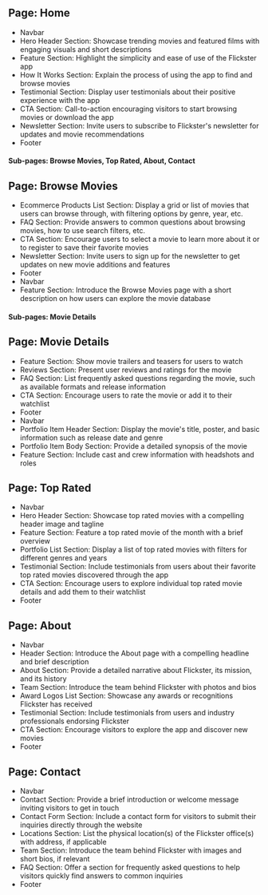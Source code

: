 ## Page: **Home**

- Navbar
- Hero Header Section: Showcase trending movies and featured films with engaging visuals and short descriptions
- Feature Section: Highlight the simplicity and ease of use of the Flickster app
- How It Works Section: Explain the process of using the app to find and browse movies
- Testimonial Section: Display user testimonials about their positive experience with the app
- CTA Section: Call-to-action encouraging visitors to start browsing movies or download the app
- Newsletter Section: Invite users to subscribe to Flickster's newsletter for updates and movie recommendations
- Footer

#### Sub-pages: Browse Movies, Top Rated, About, Contact

## Page: **Browse Movies**

- Ecommerce Products List Section: Display a grid or list of movies that users can browse through, with filtering options by genre, year, etc.
- FAQ Section: Provide answers to common questions about browsing movies, how to use search filters, etc.
- CTA Section: Encourage users to select a movie to learn more about it or to register to save their favorite movies
- Newsletter Section: Invite users to sign up for the newsletter to get updates on new movie additions and features
- Footer
- Navbar
- Feature Section: Introduce the Browse Movies page with a short description on how users can explore the movie database

#### Sub-pages: Movie Details

## Page: **Movie Details**

- Feature Section: Show movie trailers and teasers for users to watch
- Reviews Section: Present user reviews and ratings for the movie
- FAQ Section: List frequently asked questions regarding the movie, such as available formats and release information
- CTA Section: Encourage users to rate the movie or add it to their watchlist
- Footer
- Navbar
- Portfolio Item Header Section: Display the movie's title, poster, and basic information such as release date and genre
- Portfolio Item Body Section: Provide a detailed synopsis of the movie
- Feature Section: Include cast and crew information with headshots and roles

## Page: **Top Rated**

- Navbar
- Hero Header Section: Showcase top rated movies with a compelling header image and tagline
- Feature Section: Feature a top rated movie of the month with a brief overview
- Portfolio List Section: Display a list of top rated movies with filters for different genres and years
- Testimonial Section: Include testimonials from users about their favorite top rated movies discovered through the app
- CTA Section: Encourage users to explore individual top rated movie details and add them to their watchlist
- Footer

## Page: **About**

- Navbar
- Header Section: Introduce the About page with a compelling headline and brief description
- About Section: Provide a detailed narrative about Flickster, its mission, and its history
- Team Section: Introduce the team behind Flickster with photos and bios
- Award Logos List Section: Showcase any awards or recognitions Flickster has received
- Testimonial Section: Include testimonials from users and industry professionals endorsing Flickster
- CTA Section: Encourage visitors to explore the app and discover new movies
- Footer

## Page: **Contact**

- Navbar
- Contact Section: Provide a brief introduction or welcome message inviting visitors to get in touch
- Contact Form Section: Include a contact form for visitors to submit their inquiries directly through the website
- Locations Section: List the physical location(s) of the Flickster office(s) with address, if applicable
- Team Section: Introduce the team behind Flickster with images and short bios, if relevant
- FAQ Section: Offer a section for frequently asked questions to help visitors quickly find answers to common inquiries
- Footer
